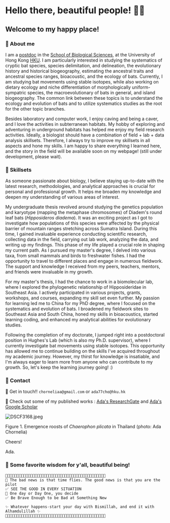 # Hello there, beautiful people! 👊😏

## Welcome to my happy place!

### 🦇 About me
I am a [postdoc](https://www.biosch.hku.hk/postdoctoral-scholars/) in the [School of Biological Sciences](https://www.biosch.hku.hk/), at the University of Hong Kong [HKU](https://www.hku.hk/). I am particularly interested in studying the systematics of cryptic bat species, species delimitation, and delineation, the evolutionary history and historical biogeography, estimating the ancestral traits and ancestral species ranges, bioacoustic, and the ecology of bats. Currently, I am studying bat movements using stable isotopes, while also working on dietary ecology and niche differentiation of morphologically uniform-sympatric species, the macroevolutionary of bats in general, and island biogeography. The common link between these topics is to understand the ecology and evolution of bats and to utilize systematics studies as the root for the other topic branches.


Besides laboratory and computer work, I enjoy caving and being a caver, and I love the activities in subterranean habitats. My hobby of exploring and adventuring in underground habitats has helped me enjoy my field research activities. Ideally, a biologist should have a combination of field + lab + data analysis skillsets. Therefore, I always try to improve my skillsets in all aspects and hone my skills. I am happy to share everything I learned here, and the story in the field will be available soon on my webpage! (still under development, please wait).

### 🦇 Skillsets
As someone passionate about biology, I believe staying up-to-date with the latest research, methodologies, and analytical approaches is crucial for personal and professional growth. It helps me broaden my knowledge and deepen my understanding of various areas of interest. 

My undergraduate thesis revolved around studying the genetics population and karyotype (mapping the metaphase chromosomes) of Diadem's round leaf bats (*Hipposideros diadema*). It was an exciting project as I got to investigate how populations of this species were affected by the physical barrier of mountain ranges stretching across Sumatra Island. During this time, I gained invaluable experience conducting scientific research, collecting data in the field, carrying out lab work, analyzing the data, and writing up my findings. This phase of my life played a crucial role in shaping my current path. As I pursued my master's degree, I delved into various taxa, from small mammals and birds to freshwater fishes. I had the opportunity to travel to different places and engage in numerous fieldwork. The support and knowledge I received from my peers, teachers, mentors, and friends were invaluable in my growth.

For my master's thesis, I had the chance to work in a biomolecular lab, where I explored the phylogenetic relationship of Hipposideridae in Southeast Asia. I actively participated in various projects, grants, workshops, and courses, expanding my skill set even further. My passion for learning led me to China for my PhD degree, where I focused on the systematics and evolution of bats. I broadened my fieldwork sites to Southeast Asia and South China, honed my skills in bioacoustics, started learning coding, and enhanced my analytical abilities for evolutionary studies. 

Following the completion of my doctorate, I jumped right into a postdoctoral position in Hughes's Lab (which is also my Ph.D. supervisor), where I currently investigate bat movements using stable isotopes. This opportunity has allowed me to continue building on the skills I've acquired throughout my academic journey. However, my thirst for knowledge is insatiable, and I'm always eager to learn more from anyone who can contribute to my growth. So, let's keep the learning journey going! :)


### 🦇 Contact
📧 Get in touch!! `chorneliaa@gmail.com` or `ada77cho@hku.hk`

📑 Check out some of my published works : [Ada's ResearchGate](https://www.researchgate.net/profile/Ada-Chornelia) and [Ada's Google Scholar](https://scholar.google.com.hk/citations?hl=en&user=DRDqstQAAAAJ)

![DSCF3168.jpeg](https://github.com/AdaChornelia/AdaChornelia/blob/main/DSCF3168.jpeg)

Figure 1. Emergence roosts of *Chaerophon plicata* in Thailand (photo: Ada Chornelia)

Cheers! 


Ada.

### 🦇 Some favorite wisdom for y'all, beautiful being!

```
🐸🐸🐸🐸🐸🐸🐸🐸🐸🐸🐸🐸🐸🐸🐸🐸🐸🐸🐸🐸🐸🐸🐸🐸🐸🐸🐸🐸🐸🐸🐸🐸🐸🐸🐸🐸🐸🐸🐸🐸🐸🐸🐸🐸
🤍 The bad news is that time flies. The good news is that you are the pilot
✅ SEE THE GOOD IN EVERY SITUATION
💙 One day or Day One, you decide
✅ Be Brave Enough to be Bad at Something New

✨ Whatever happens-start your day with Bismillah, and end it with Alhamdulillah ✨
🐸🐸🐸🐸🐸🐸🐸🐸🐸🐸🐸🐸🐸🐸🐸🐸🐸🐸🐸🐸🐸🐸🐸🐸🐸🐸🐸🐸🐸🐸🐸🐸🐸🐸🐸🐸🐸🐸🐸🐸🐸🐸🐸🐸
```
